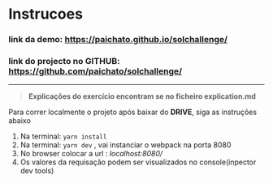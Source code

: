 # Instrucoes

### link da demo: https://paichato.github.io/solchallenge/

### link do projecto no **GITHUB**: https://github.com/paichato/solchallenge/

---

> **Explicações do exercício encontram se no ficheiro explication.md**

Para correr localmente o projeto após baixar do **DRIVE**, siga as instruções abaixo

1. Na terminal: `yarn install`
2. Na terminal: `yarn dev` , vai instanciar o webpack na porta 8080
3. No browser colocar a url : _localhost:8080/_
4. Os valores da requisação podem ser visualizados no console(inpector dev tools)
